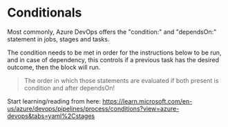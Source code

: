# Conditionals

Most commonly, Azure DevOps offers the "condition:" and "dependsOn:" statement in jobs, stages and tasks.

The condition needs to be met in order for the instructions below to be run, and in case of dependency, this controls if a previous task has the desired outcome, then the block will run.

> The order in which those statements are evaluated if both present is condition and after dependsOn!

Start learning/reading from here: https://learn.microsoft.com/en-us/azure/devops/pipelines/process/conditions?view=azure-devops&tabs=yaml%2Cstages 

